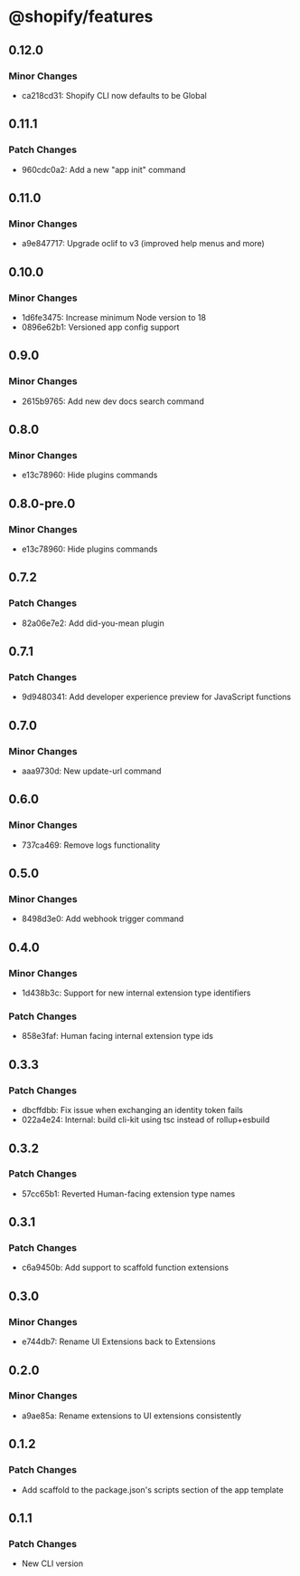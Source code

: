 # @shopify/features

## 0.12.0

### Minor Changes

- ca218cd31: Shopify CLI now defaults to be Global

## 0.11.1

### Patch Changes

- 960cdc0a2: Add a new "app init" command

## 0.11.0

### Minor Changes

- a9e847717: Upgrade oclif to v3 (improved help menus and more)

## 0.10.0

### Minor Changes

- 1d6fe3475: Increase minimum Node version to 18
- 0896e62b1: Versioned app config support

## 0.9.0

### Minor Changes

- 2615b9765: Add new dev docs search command

## 0.8.0

### Minor Changes

- e13c78960: Hide plugins commands

## 0.8.0-pre.0

### Minor Changes

- e13c78960: Hide plugins commands

## 0.7.2

### Patch Changes

- 82a06e7e2: Add did-you-mean plugin

## 0.7.1

### Patch Changes

- 9d9480341: Add developer experience preview for JavaScript functions

## 0.7.0

### Minor Changes

- aaa9730d: New update-url command

## 0.6.0

### Minor Changes

- 737ca469: Remove logs functionality

## 0.5.0

### Minor Changes

- 8498d3e0: Add webhook trigger command

## 0.4.0

### Minor Changes

- 1d438b3c: Support for new internal extension type identifiers

### Patch Changes

- 858e3faf: Human facing internal extension type ids

## 0.3.3

### Patch Changes

- dbcffdbb: Fix issue when exchanging an identity token fails
- 022a4e24: Internal: build cli-kit using tsc instead of rollup+esbuild

## 0.3.2

### Patch Changes

- 57cc65b1: Reverted Human-facing extension type names

## 0.3.1

### Patch Changes

- c6a9450b: Add support to scaffold function extensions

## 0.3.0

### Minor Changes

- e744db7: Rename UI Extensions back to Extensions

## 0.2.0

### Minor Changes

- a9ae85a: Rename extensions to UI extensions consistently

## 0.1.2

### Patch Changes

- Add scaffold to the package.json's scripts section of the app template

## 0.1.1

### Patch Changes

- New CLI version
